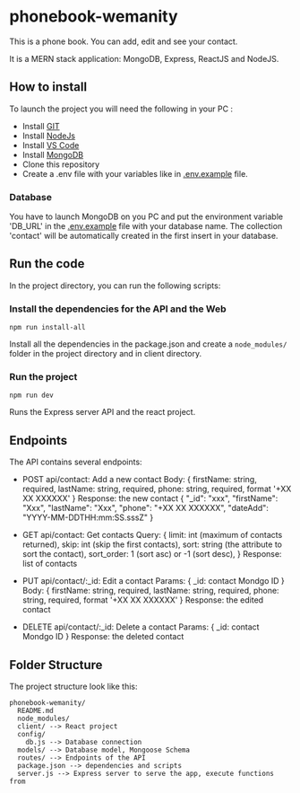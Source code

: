 # phonebook-wemanity

This is a phone book. You can add, edit and see your contact.

It is a MERN stack application: MongoDB, Express, ReactJS and NodeJS.

## How to install

To launch the project you will need the following in your PC :

- Install [GIT](https://git-scm.com/downloads)
- Install [NodeJs](https://nodejs.org/en/download/)
- Install [VS Code](https://code.visualstudio.com/download)
- Install [MongoDB](https://www.mongodb.com/download-center/community)
- Clone this repository
- Create a .env file with your variables like in [.env.example](./.env.example) file.

### Database

You have to launch MongoDB on you PC and put the environment variable 'DB_URL' in the [.env.example](./.env.example) file with your database name.
The collection 'contact' will be automatically created in the first insert in your database.

## Run the code

In the project directory, you can run the following scripts:

### Install the dependencies for the API and the Web

`npm run install-all`

Install all the dependencies in the package.json and create a `node_modules/` folder in the project directory and in client directory.

### Run the project

`npm run dev`

Runs the Express server API and the react project.

## Endpoints

The API contains several endpoints:

* POST api/contact: Add a new contact
  Body: {
    firstName: string, required,
    lastName: string, required,
    phone: string, required, format '+XX XX XXXXXX'
  }
  Response: the new contact
    {
        "_id": "xxx",
        "firstName": "Xxx",
        "lastName": "Xxx",
        "phone": "+XX XX XXXXXX",
        "dateAdd": "YYYY-MM-DDTHH:mm:SS.sssZ"
    }

* GET api/contact: Get contacts
  Query: {
    limit: int (maximum of contacts returned),
    skip: int (skip the first contacts),
    sort: string (the attribute to sort the contact),
    sort_order: 1 (sort asc) or -1 (sort desc),
  }
  Response: list of contacts

* PUT api/contact/:_id: Edit a contact
  Params: {
    _id: contact Mondgo ID
  }
  Body: {
    firstName: string, required,
    lastName: string, required,
    phone: string, required, format '+XX XX XXXXXX'
  }
  Response: the edited contact

* DELETE api/contact/:_id: Delete a contact
  Params: {
    _id: contact Mondgo ID
  }
  Response: the deleted contact

## Folder Structure

The project structure look like this:

```
phonebook-wemanity/
  README.md
  node_modules/
  client/ --> React project
  config/
    db.js --> Database connection
  models/ --> Database model, Mongoose Schema
  routes/ --> Endpoints of the API
  package.json --> dependencies and scripts
  server.js --> Express server to serve the app, execute functions from 
```